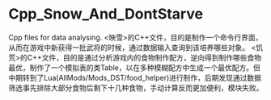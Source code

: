 # Cpp_Snow_And_DontStarve
Cpp files for data analysing.
<映雪>的C++文件，目的是制作一个命令行界面，从而在游戏中新获得一批武将的时候，通过数据输入查询到该培养哪些对象。
<饥荒>的C++文件，目的是通过分析游戏内的食物制作配方，逆向得到制作哪些食物最优，制作了一个模拟表的类Table，以在多种模糊配方中生成一个最优配方。但中期转到了Lua(AllMods/Mods_DST/food_helper)进行制作，后期发现通过数据筛选事先排除大部分食物后剩下十几种食物，手动计算反而更加便利，模块失败。
